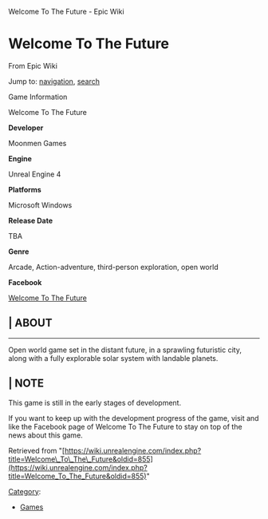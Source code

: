  Welcome To The Future - Epic Wiki             

 

Welcome To The Future
=====================

From Epic Wiki

Jump to: [navigation](#mw-head), [search](#p-search)

  

Game Information

Welcome To The Future

**Developer**

Moonmen Games

**Engine**

Unreal Engine 4

**Platforms**

Microsoft Windows

**Release Date**

TBA

**Genre**

Arcade, Action-adventure, third-person exploration, open world

**Facebook**

[Welcome To The Future](https://www.facebook.com/WelcomeToTheFutureTheGame)

| ABOUT
-------

* * *

Open world game set in the distant future, in a sprawling futuristic city, along with a fully explorable solar system with landable planets.

| NOTE
------

This game is still in the early stages of development.

If you want to keep up with the development progress of the game, visit and like the Facebook page of Welcome To The Future to stay on top of the news about this game.

Retrieved from "[https://wiki.unrealengine.com/index.php?title=Welcome\_To\_The\_Future&oldid=855](https://wiki.unrealengine.com/index.php?title=Welcome_To_The_Future&oldid=855)"

[Category](/index.php?title=Special:Categories "Special:Categories"):

*   [Games](/index.php?title=Category:Games "Category:Games")